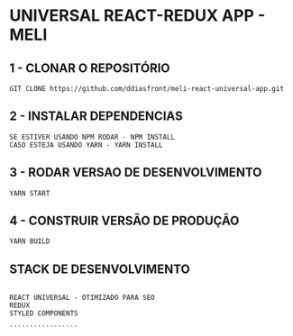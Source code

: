 # UNIVERSAL REACT-REDUX APP - MELI

## 1 - CLONAR O REPOSITÓRIO


`````
GIT CLONE https://github.com/ddiasfront/meli-react-universal-app.git
`````

## 2 - INSTALAR DEPENDENCIAS 

`````
SE ESTIVER USANDO NPM RODAR - NPM INSTALL
CASO ESTEJA USANDO YARN - YARN INSTALL
`````

## 3 - RODAR VERSAO DE DESENVOLVIMENTO

````
YARN START 
````
 
## 4 - CONSTRUIR VERSÃO DE PRODUÇÃO

````
YARN BUILD
````




## STACK DE DESENVOLVIMENTO

``````````````````

REACT UNIVERSAL - OTIMIZADO PARA SEO
REDUX
STYLED COMPONENTS

`````````````````